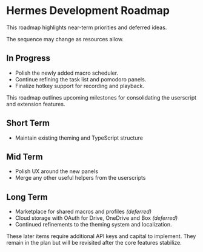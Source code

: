 # Hermes Development Roadmap

This roadmap highlights near-term priorities and deferred ideas.

The sequence may change as resources allow.

## In Progress
- Polish the newly added macro scheduler.
- Continue refining the task list and pomodoro panels.
- Finalize hotkey support for recording and playback.


This roadmap outlines upcoming milestones for consolidating the userscript and extension features.

## Short Term
- Maintain existing theming and TypeScript structure

## Mid Term
- Polish UX around the new panels
- Merge any other useful helpers from the userscripts

## Long Term
- Marketplace for shared macros and profiles *(deferred)*
- Cloud storage with OAuth for Drive, OneDrive and Box *(deferred)*
- Continued refinements to the theming system and localization.

These later items require additional API keys and capital to implement. They remain in the plan but will be revisited after the core features stabilize.

